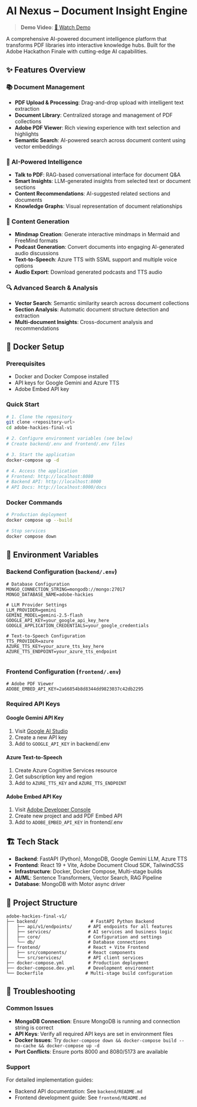 # AI Nexus – Document Insight Engine

> **Demo Video**: [🎥 Watch Demo](https://your-demo-video-link-here.com)

A comprehensive AI-powered document intelligence platform that transforms PDF libraries into interactive knowledge hubs. Built for the Adobe Hackathon Finale with cutting-edge AI capabilities.

## ✨ Features Overview

### 📚 Document Management
- **PDF Upload & Processing**: Drag-and-drop upload with intelligent text extraction
- **Document Library**: Centralized storage and management of PDF collections
- **Adobe PDF Viewer**: Rich viewing experience with text selection and highlights
- **Semantic Search**: AI-powered search across document content using vector embeddings

### 🤖 AI-Powered Intelligence
- **Talk to PDF**: RAG-based conversational interface for document Q&A
- **Smart Insights**: LLM-generated insights from selected text or document sections
- **Content Recommendations**: AI-suggested related sections and documents
- **Knowledge Graphs**: Visual representation of document relationships

### 🎨 Content Generation
- **Mindmap Creation**: Generate interactive mindmaps in Mermaid and FreeMind formats
- **Podcast Generation**: Convert documents into engaging AI-generated audio discussions
- **Text-to-Speech**: Azure TTS with SSML support and multiple voice options
- **Audio Export**: Download generated podcasts and TTS audio

### 🔍 Advanced Search & Analysis
- **Vector Search**: Semantic similarity search across document collections
- **Section Analysis**: Automatic document structure detection and extraction
- **Multi-document Insights**: Cross-document analysis and recommendations

## 🚀 Docker Setup

### Prerequisites
- Docker and Docker Compose installed
- API keys for Google Gemini and Azure TTS
- Adobe Embed API key

### Quick Start
```bash
# 1. Clone the repository
git clone <repository-url>
cd adobe-hackies-final-v1

# 2. Configure environment variables (see below)
# Create backend/.env and frontend/.env files

# 3. Start the application
docker-compose up -d

# 4. Access the application
# Frontend: http://localhost:8080
# Backend API: http://localhost:8000
# API Docs: http://localhost:8000/docs
```

### Docker Commands
```bash
# Production deployment
docker compose up --build

# Stop services
docker compose down


```

## 🔧 Environment Variables

### Backend Configuration (`backend/.env`)
```env
# Database Configuration
MONGO_CONNECTION_STRING=mongodb://mongo:27017
MONGO_DATABASE_NAME=adobe-hackies

# LLM Provider Settings
LLM_PROVIDER=gemini
GEMINI_MODEL=gemini-2.5-flash
GOOGLE_API_KEY=your_google_api_key_here
GOOGLE_APPLICATION_CREDENTIALS=your_google_credentials

# Text-to-Speech Configuration
TTS_PROVIDER=azure
AZURE_TTS_KEY=your_azure_tts_key_here
AZURE_TTS_ENDPOINT=your_azure_tts_endpoint


```

### Frontend Configuration (`frontend/.env`)
```env
# Adobe PDF Viewer
ADOBE_EMBED_API_KEY=2a66854b8d8344dd9823037c42db2295

```

### Required API Keys

#### Google Gemini API Key
1. Visit [Google AI Studio](https://makersuite.google.com/app/apikey)
2. Create a new API key
3. Add to `GOOGLE_API_KEY` in backend/.env

#### Azure Text-to-Speech
1. Create Azure Cognitive Services resource
2. Get subscription key and region
3. Add to `AZURE_TTS_KEY` and `AZURE_TTS_ENDPOINT`

#### Adobe Embed API Key
1. Visit [Adobe Developer Console](https://developer.adobe.com/console)
2. Create new project and add PDF Embed API
3. Add to `ADOBE_EMBED_API_KEY` in frontend/.env

## 🏗️ Tech Stack

- **Backend**: FastAPI (Python), MongoDB, Google Gemini LLM, Azure TTS
- **Frontend**: React 19 + Vite, Adobe Document Cloud SDK, TailwindCSS
- **Infrastructure**: Docker, Docker Compose, Multi-stage builds
- **AI/ML**: Sentence Transformers, Vector Search, RAG Pipeline
- **Database**: MongoDB with Motor async driver

## 📁 Project Structure

```
adobe-hackies-final-v1/
├── backend/                    # FastAPI Python Backend
│   ├── api/v1/endpoints/      # API endpoints for all features
│   ├── services/              # AI services and business logic
│   ├── core/                  # Configuration and settings
│   └── db/                    # Database connections
├── frontend/                  # React + Vite Frontend
│   ├── src/components/        # React components
│   └── src/services/          # API client services
├── docker-compose.yml         # Production deployment
├── docker-compose.dev.yml     # Development environment
└── Dockerfile                # Multi-stage build configuration
```

## 🚨 Troubleshooting

### Common Issues
- **MongoDB Connection**: Ensure MongoDB is running and connection string is correct
- **API Keys**: Verify all required API keys are set in environment files
- **Docker Issues**: Try `docker-compose down && docker-compose build --no-cache && docker-compose up -d`
- **Port Conflicts**: Ensure ports 8000 and 8080/5173 are available

### Support
For detailed implementation guides:
- Backend API documentation: See `backend/README.md`
- Frontend development guide: See `frontend/README.md`

